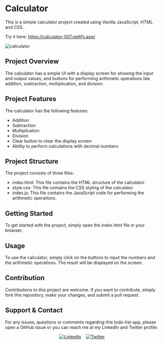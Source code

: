 # Calculator
This is a simple calculator project created using Vanilla JavaScript, HTML and CSS.

Try it here: https://calculator-007.netlify.app/

![calculator](https://user-images.githubusercontent.com/82697602/211726439-7b60d4a2-0c9d-4fec-92d7-66cdf07f5618.JPG)

## Project Overview
The calculator has a simple UI with a display screen for showing the input and output values, and buttons for performing arithmetic operations like addition, subtraction, multiplication, and division.

## Project Features
The calculator has the following features:

- Addition
- Subtraction
- Multiplication
- Division
- Clear button to clear the display screen
- Ability to perform calculations with decimal numbers

## Project Structure
The project consists of three files:

- index.html: This file contains the HTML structure of the calculator.
- style.css: This file contains the CSS styling of the calculator.
- index.js: This file contains the JavaScript code for performing the arithmetic operations.

## Getting Started
To get started with the project, simply open the index.html file in your browser.

## Usage
To use the calculator, simply click on the buttons to input the numbers and the arithmetic operations. The result will be displayed on the screen.

## Contribution
Contributions to this project are welcome. If you want to contribute, simply fork this repository, make your changes, and submit a pull request.

## Support & Contact

For any issues, questions or comments regarding this todo-list-app, please open a GitHub issue or you can reach me at my LinkedIn and Twitter profile:

<div style="display:flex; justify-content: center">
  <div style="margin-right: 1rem">
    <a href="https://www.linkedin.com/in/soubhagya-sethy-3b5404182"><img src="https://img.shields.io/badge/LinkedIn-0077B5?style=for-the-badge&logo=linkedin&logoColor=white" alt="LinkedIn"></a>
  </div>
  <div>
    <a href="https://twitter.com/soubhagyasethy3"><img src="https://img.shields.io/badge/Twitter-1DA1F2?style=for-the-badge&logo=twitter&logoColor=white" alt="Twitter"></a>
  </div>
</div>
